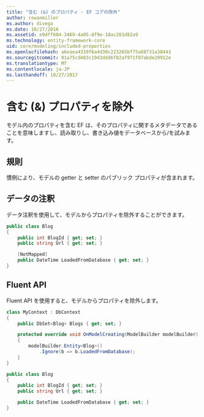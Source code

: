 ```yaml
---
title: "含む (&) のプロパティ - EF コアの除外"
author: rowanmiller
ms.author: divega
ms.date: 10/27/2016
ms.assetid: e9dff604-3469-4a05-8f9e-18ac281d82a9
ms.technology: entity-framework-core
uid: core/modeling/included-properties
ms.openlocfilehash: a6eaea4319f6a4d30c223265bf75a88731a38443
ms.sourcegitcommit: 01a75cd483c1943ddd6f82af971f07abde20912e
ms.translationtype: MT
ms.contentlocale: ja-JP
ms.lasthandoff: 10/27/2017
---
```

# <a name="including--excluding-properties"></a>含む (&) プロパティを除外

モデル内のプロパティを含む EF は、そのプロパティに関するメタデータであることを意味しますし、読み取りし、書き込み値をデータベースから/を試みます。

## <a name="conventions"></a>規則

慣例により、モデルの getter と setter のパブリック プロパティが含まれます。

## <a name="data-annotations"></a>データの注釈

データ注釈を使用して、モデルからプロパティを除外することができます。

<!-- [!code-csharp[Main](samples/core/Modeling/DataAnnotations/Samples/IgnoreProperty.cs?highlight=6)] -->
``` csharp
public class Blog
{
    public int BlogId { get; set; }
    public string Url { get; set; }

    [NotMapped]
    public DateTime LoadedFromDatabase { get; set; }
}
```

## <a name="fluent-api"></a>Fluent API

Fluent API を使用すると、モデルからプロパティを除外します。

<!-- [!code-csharp[Main](samples/core/Modeling/FluentAPI/Samples/IgnoreProperty.cs?highlight=7,8)] -->
``` csharp
class MyContext : DbContext
{
    public DbSet<Blog> Blogs { get; set; }

    protected override void OnModelCreating(ModelBuilder modelBuilder)
    {
        modelBuilder.Entity<Blog>()
            .Ignore(b => b.LoadedFromDatabase);
    }
}

public class Blog
{
    public int BlogId { get; set; }
    public string Url { get; set; }

    public DateTime LoadedFromDatabase { get; set; }
}
```
